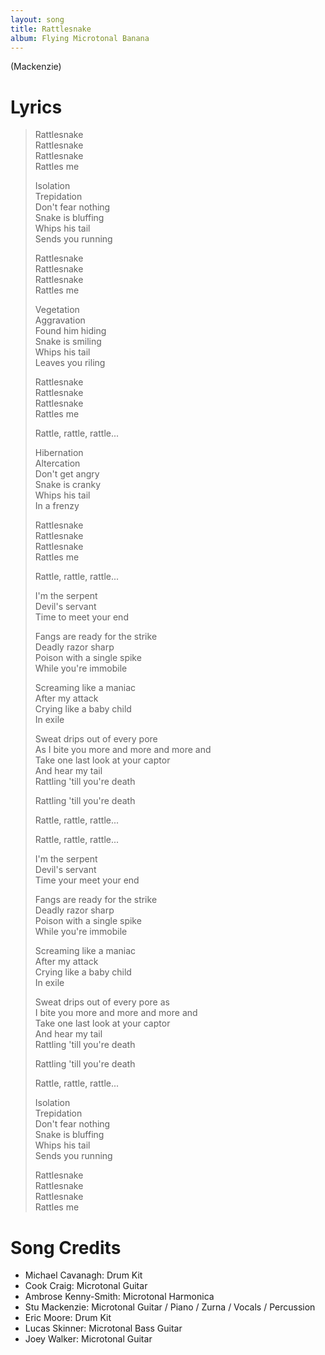 ```yaml
---
layout: song
title: Rattlesnake
album: Flying Microtonal Banana
---
```


(Mackenzie)

# Lyrics

> Rattlesnake  
> Rattlesnake  
> Rattlesnake  
> Rattles me  
>  
> Isolation  
> Trepidation  
> Don't fear nothing  
> Snake is bluffing  
> Whips his tail  
> Sends you running  
>  
> Rattlesnake  
> Rattlesnake  
> Rattlesnake  
> Rattles me  
>  
> Vegetation  
> Aggravation  
> Found him hiding  
> Snake is smiling  
> Whips his tail  
> Leaves you riling  
>  
> Rattlesnake  
> Rattlesnake  
> Rattlesnake  
> Rattles me  
>  
> Rattle, rattle, rattle...  
>  
> Hibernation  
> Altercation  
> Don't get angry  
> Snake is cranky  
> Whips his tail  
> In a frenzy  
>  
> Rattlesnake  
> Rattlesnake  
> Rattlesnake  
> Rattles me  
>  
> Rattle, rattle, rattle...  
>  
> I'm the serpent  
> Devil's servant  
> Time to meet your end  
>  
> Fangs are ready for the strike  
> Deadly razor sharp  
> Poison with a single spike  
> While you're immobile  
>  
> Screaming like a maniac  
> After my attack  
> Crying like a baby child  
> In exile  
>  
> Sweat drips out of every pore  
> As I bite you more and more and more and  
> Take one last look at your captor  
> And hear my tail  
> Rattling 'till you're death  
>  
> Rattling 'till you're death  
>  
> Rattle, rattle, rattle...  
>  
> Rattle, rattle, rattle...  
>  
> I'm the serpent  
> Devil's servant  
> Time your meet your end  
>  
> Fangs are ready for the strike  
> Deadly razor sharp  
> Poison with a single spike  
> While you're immobile  
>  
> Screaming like a maniac  
> After my attack  
> Crying like a baby child  
> In exile  
>  
> Sweat drips out of every pore as  
> I bite you more and more and more and  
> Take one last look at your captor  
> And hear my tail  
> Rattling 'till you're death  
>  
> Rattling 'till you're death  
> 
> Rattle, rattle, rattle...  
>  
> Isolation  
> Trepidation  
> Don't fear nothing  
> Snake is bluffing  
> Whips his tail  
> Sends you running  
>  
> Rattlesnake  
> Rattlesnake  
> Rattlesnake  
> Rattles me  

# Song Credits

* Michael Cavanagh: Drum Kit
* Cook Craig: Microtonal Guitar
* Ambrose Kenny-Smith: Microtonal Harmonica
* Stu Mackenzie: Microtonal Guitar / Piano / Zurna / Vocals / Percussion
* Eric Moore: Drum Kit
* Lucas Skinner: Microtonal Bass Guitar
* Joey Walker: Microtonal Guitar
